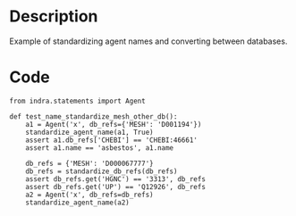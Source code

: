# Description
Example of standardizing agent names and converting between databases.

# Code
```
from indra.statements import Agent

def test_name_standardize_mesh_other_db():
    a1 = Agent('x', db_refs={'MESH': 'D001194'})
    standardize_agent_name(a1, True)
    assert a1.db_refs['CHEBI'] == 'CHEBI:46661'
    assert a1.name == 'asbestos', a1.name

    db_refs = {'MESH': 'D000067777'}
    db_refs = standardize_db_refs(db_refs)
    assert db_refs.get('HGNC') == '3313', db_refs
    assert db_refs.get('UP') == 'Q12926', db_refs
    a2 = Agent('x', db_refs=db_refs)
    standardize_agent_name(a2)

```
